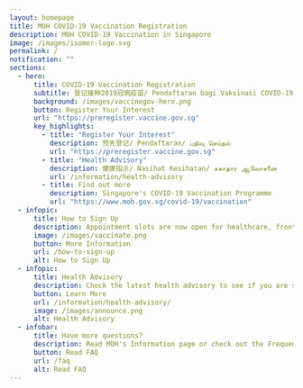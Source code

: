 ```yaml
---
layout: homepage
title: MOH COVID-19 Vaccination Registration
description: MOH COVID-19 Vaccination in Singapore
image: /images/isomer-logo.svg
permalink: /
notification: ""
sections:
  - hero:
      title: COVID-19 Vaccination Registration
      subtitle: 登记接种2019冠病疫苗/ Pendaftaran bagi Vaksinasi COVID-19/ கொவிட்-19 தடுப்பூசிக்கான பதிவு
      background: /images/vaccinegov-hero.png
      button: Register Your Interest
      url: "https://preregister.vaccine.gov.sg"
      key_highlights:
        - title: "Register Your Interest"
          description: 预先登记/ Pendaftaran/ பதிவு செய்தல்
          url: "https://preregister.vaccine.gov.sg"
        - title: "Health Advisory"
          description: 健康指示/ Nasihat Kesihatan/ சுகாதார ஆலோசனை
          url: /information/health-advisory
        - title: Find out more
          description: Singapore's COVID-19 Vaccination Programme
          url: "https://www.moh.gov.sg/covid-19/vaccination"
  - infopic:
      title: How to Sign Up
      description: Appointment slots are now open for healthcare, frontline workers and selected seniors. Although slots are not open to the public currently, you can preregister your interest and we will notify you when you can make appointments online.
      image: /images/vaccinate.png
      button: More Information
      url: /how-to-sign-up
      alt: How to Sign Up
  - infopic:
      title: Health Advisory
      description: Check the latest health advisory to see if you are suitable for the vaccination
      button: Learn More
      url: /information/health-advisory/
      image: /images/announce.png
      alt: Health Advisory
  - infobar:
      title: Have more questions?
      description: Read MOH's Information page or check out the Frequently Asked Questions.
      button: Read FAQ
      url: /faq
      alt: Read FAQ
---
```

